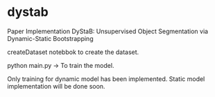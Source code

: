 # dystab
Paper Implementation DyStaB: Unsupervised Object Segmentation via Dynamic-Static Bootstrapping

createDataset notebbok to create the dataset.


python main.py -> To train the model.

Only training for dynamic model has been implemented. Static model implementation will be done soon.

